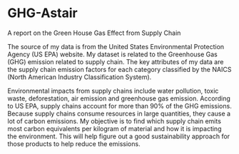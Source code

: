 # GHG-Astair
A report on the Green House Gas Effect from Supply Chain

The source of my data is from the United States Environmental Protection Agency (US EPA) website. My dataset is related to the Greenhouse Gas (GHG) emission related to supply chain. The key attributes of my data are the supply chain emission factors for each category classified by the NAICS (North American Industry Classification System).
 
Environmental impacts from supply chains include water pollution, toxic waste, deforestation, air emission and greenhouse gas emission. According to US EPA, supply chains account for more than 90% of the GHG emissions. Because supply chains consume resources in large quantities, they cause a lot of carbon emissions. My objective is to find which supply chain emits most carbon equivalents per kilogram of material and how it is impacting the environment. This will help figure out a good sustainability approach for those products to help reduce the emissions.
